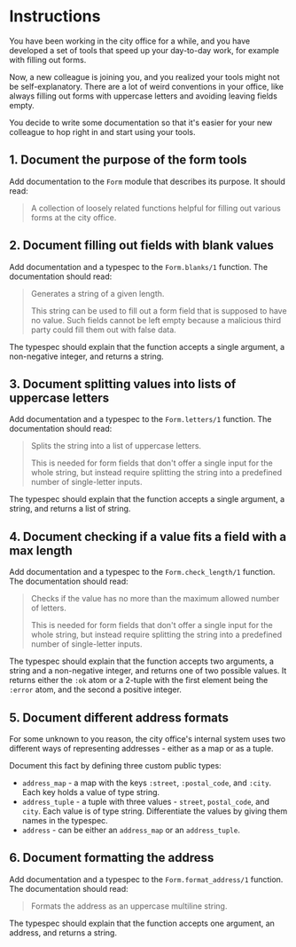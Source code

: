 # Instructions

You have been working in the city office for a while, and you have developed a set of tools that speed up your day-to-day work, for example with filling out forms.

Now, a new colleague is joining you, and you realized your tools might not be self-explanatory. There are a lot of weird conventions in your office, like always filling out forms with uppercase letters and avoiding leaving fields empty.

You decide to write some documentation so that it's easier for your new colleague to hop right in and start using your tools.

## 1. Document the purpose of the form tools

Add documentation to the `Form` module that describes its purpose. It should read:

> A collection of loosely related functions helpful for filling out various forms at the city office.

## 2. Document filling out fields with blank values

Add documentation and a typespec to the `Form.blanks/1` function. The documentation should read:

> Generates a string of a given length.
>
> This string can be used to fill out a form field that is supposed to have no value.
> Such fields cannot be left empty because a malicious third party could fill them out with false data.

The typespec should explain that the function accepts a single argument, a non-negative integer, and returns a string.

## 3. Document splitting values into lists of uppercase letters

Add documentation and a typespec to the `Form.letters/1` function. The documentation should read:

> Splits the string into a list of uppercase letters.
>
> This is needed for form fields that don't offer a single input for the whole string,
> but instead require splitting the string into a predefined number of single-letter inputs.

The typespec should explain that the function accepts a single argument, a string, and returns a list of string.

## 4. Document checking if a value fits a field with a max length

Add documentation and a typespec to the `Form.check_length/1` function. The documentation should read:

> Checks if the value has no more than the maximum allowed number of letters.
>
> This is needed for form fields that don't offer a single input for the whole string,
> but instead require splitting the string into a predefined number of single-letter inputs.

The typespec should explain that the function accepts two arguments, a string and a non-negative integer, and returns one of two possible values. It returns either the `:ok` atom or a 2-tuple with the first element being the `:error` atom, and the second a positive integer.

## 5. Document different address formats

For some unknown to you reason, the city office's internal system uses two different ways of representing addresses - either as a map or as a tuple.

Document this fact by defining three custom public types:
- `address_map` - a map with the keys `:street`, `:postal_code`, and `:city`. Each key holds a value of type string.
- `address_tuple` - a tuple with three values - `street`, `postal_code`, and `city`. Each value is of type string. Differentiate the values by giving them names in the typespec.
- `address` - can be either an `address_map` or an `address_tuple`.

## 6. Document formatting the address

Add documentation and a typespec to the `Form.format_address/1` function. The documentation should read:

> Formats the address as an uppercase multiline string.

The typespec should explain that the function accepts one argument, an address, and returns a string.
